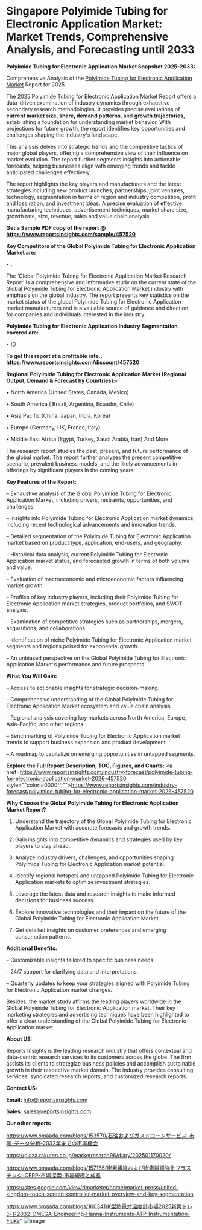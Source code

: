 # Singapore Polyimide Tubing for Electronic Application Market: Market Trends, Comprehensive Analysis, and Forecasting until 2033

<strong>Polyimide Tubing for Electronic Application Market Snapshot 2025-2033:</strong>

Comprehensive Analysis of the <a href=https://www.reportsinsights.com/sample/457520>Polyimide Tubing for Electronic Application Market</a> Report for 2025

The 2025 Polyimide Tubing for Electronic Application Market Report offers a data-driven examination of industry dynamics through exhaustive secondary research methodologies. It provides precise evaluations of <strong>current market size, share, demand patterns</strong>, and <strong>growth trajectories</strong>, establishing a foundation for understanding market behavior. With projections for future growth, the report identifies key opportunities and challenges shaping the industry's landscape.

This analysis delves into strategic trends and the competitive tactics of major global players, offering a comprehensive view of their influence on market evolution. The report further segments insights into actionable forecasts, helping businesses align with emerging trends and tackle anticipated challenges effectively.

The report highlights the key players and manufacturers and the latest strategies including new product launches, partnerships, joint ventures, technology, segmentation in terms of region and industry competition, profit and loss ration, and investment ideas. A precise evaluation of effective manufacturing techniques, advertisement techniques, market share size, growth rate, size, revenue, sales and value chain analysis.

<strong>Get a Sample PDF copy of the report @ <a href=https://www.reportsinsights.com/sample/457520 style=color:#0000ff;>https://www.reportsinsights.com/sample/457520</a></strong>

<strong>Key Competitors of the Global Polyimide Tubing for Electronic Application Market are:</strong>

‣ .

The ‘Global Polyimide Tubing for Electronic Application Market Research Report’ is a comprehensive and informative study on the current state of the Global Polyimide Tubing for Electronic Application Market industry with emphasis on the global industry. The report presents key statistics on the market status of the global Polyimide Tubing for Electronic Application market manufacturers and is a valuable source of guidance and direction for companies and individuals interested in the industry.

<strong>Polyimide Tubing for Electronic Application Industry Segmentation covered are:</strong>

‣ ID

<strong>To get this report at a profitable rate.: <a href=https://www.reportsinsights.com/discount/457520 style=color:#0000ff;>https://www.reportsinsights.com/discount/457520</a></strong>

<strong>Regional Polyimide Tubing for Electronic Application Market (Regional Output, Demand &amp; Forecast by Countries):-</strong>

• North America (United States, Canada, Mexico)

• South America ( Brazil, Argentina, Ecuador, Chile)

• Asia Pacific (China, Japan, India, Korea)

• Europe (Germany, UK, France, Italy)

• Middle East Africa (Egypt, Turkey, Saudi Arabia, Iran) And More.

The research report studies the past, present, and future performance of the global market. The report further analyzes the present competitive scenario, prevalent business models, and the likely advancements in offerings by significant players in the coming years.

<strong>Key Features of the Report:</strong>

– Exhaustive analysis of the Global Polyimide Tubing for Electronic Application Market, including drivers, restraints, opportunities, and challenges.

– Insights into Polyimide Tubing for Electronic Application market dynamics, including recent technological advancements and innovation trends.

– Detailed segmentation of the Polyimide Tubing for Electronic Application market based on product type, application, end-users, and geography.

– Historical data analysis, current Polyimide Tubing for Electronic Application market status, and forecasted growth in terms of both volume and value.

– Evaluation of macroeconomic and microeconomic factors influencing market growth.

– Profiles of key industry players, including their Polyimide Tubing for Electronic Application market strategies, product portfolios, and SWOT analysis.

– Examination of competitive strategies such as partnerships, mergers, acquisitions, and collaborations.

– Identification of niche Polyimide Tubing for Electronic Application market segments and regions poised for exponential growth.

– An unbiased perspective on the Global Polyimide Tubing for Electronic Application Market’s performance and future prospects.

<strong>What You Will Gain:</strong>

– Access to actionable insights for strategic decision-making.

– Comprehensive understanding of the Global Polyimide Tubing for Electronic Application Market ecosystem and value chain analysis.

– Regional analysis covering key markets across North America, Europe, Asia-Pacific, and other regions.

– Benchmarking of Polyimide Tubing for Electronic Application market trends to support business expansion and product development.

– A roadmap to capitalize on emerging opportunities in untapped segments.

<strong>Explore the Full Report Description, TOC, Figures, and Charts:</strong>
<a href=https://www.reportsinsights.com/industry-forecast/polyimide-tubing-for-electronic-application-market-2026-457520 style=""color:#0000ff;"">https://www.reportsinsights.com/industry-forecast/polyimide-tubing-for-electronic-application-market-2026-457520</a>

<strong>Why Choose the Global Polyimide Tubing for Electronic Application Market Report?</strong>

1. Understand the trajectory of the Global Polyimide Tubing for Electronic Application Market with accurate forecasts and growth trends.

2. Gain insights into competitive dynamics and strategies used by key players to stay ahead.

3. Analyze industry drivers, challenges, and opportunities shaping Polyimide Tubing for Electronic Application market potential.

4. Identify regional hotspots and untapped Polyimide Tubing for Electronic Application markets to optimize investment strategies.

5. Leverage the latest data and research insights to make informed decisions for business success.

6. Explore innovative technologies and their impact on the future of the Global Polyimide Tubing for Electronic Application Market.

7. Get detailed insights on customer preferences and emerging consumption patterns.

<strong>Additional Benefits:</strong>

– Customizable insights tailored to specific business needs.

– 24/7 support for clarifying data and interpretations.

– Quarterly updates to keep your strategies aligned with Polyimide Tubing for Electronic Application market changes.

Besides, the market study affirms the leading players worldwide in the Global Polyimide Tubing for Electronic Application market. Their key marketing strategies and advertising techniques have been highlighted to offer a clear understanding of the Global Polyimide Tubing for Electronic Application market.

<strong><strong>About US</strong>:</strong>

Reports Insights is the leading research industry that offers contextual and data-centric research services to its customers across the globe. The firm assists its clients to strategize business policies and accomplish sustainable growth in their respective market domain. The industry provides consulting services, syndicated research reports, and customized research reports.

<strong>Contact US:</strong>

<p class=><b>Email:</b> <a href=mailto:info@reportsinsights.com>info@reportsinsights.com</a></p>
<p class=><b>Sales:</b> <a href=mailto:sales@reportsinsights.com>sales@reportsinsights.com</a></p>

<strong>Our other reports</strong>

<a href=https://www.omaada.com/blogs/153570/石油およびガスドローンサービス-市場-データ分析-2032年までの市場機会>https://www.omaada.com/blogs/153570/石油およびガスドローンサービス-市場-データ分析-2032年までの市場機会</a>

<a href=https://plaza.rakuten.co.jp/marketresarch96/diary/202501170020/>https://plaza.rakuten.co.jp/marketresarch96/diary/202501170020/</a>

<a href=https://www.omaada.com/blogs/157165/炭素繊維および炭素繊維強化プラスチック-CFRP-市場探索-市場規模と成長>https://www.omaada.com/blogs/157165/炭素繊維および炭素繊維強化プラスチック-CFRP-市場探索-市場規模と成長</a>

<a href=https://sites.google.com/view/rimarketer/home/market-press/united-kingdom-touch-screen-controller-market-overview-and-key-segmentation>https://sites.google.com/view/rimarketer/home/market-press/united-kingdom-touch-screen-controller-market-overview-and-key-segmentation</a>

<a href=https://www.omaada.com/blogs/160341/K型熱電対温度計市場2025新興トレンド2032-OMEGA-Engineering-Hanna-Instruments-ATP-Instrumentation-Fluke>https://www.omaada.com/blogs/160341/K型熱電対温度計市場2025新興トレンド2032-OMEGA-Engineering-Hanna-Instruments-ATP-Instrumentation-Fluke</a>"
![image](https://github.com/user-attachments/assets/a796526e-967c-4320-aa9d-9d664943a8bf)
